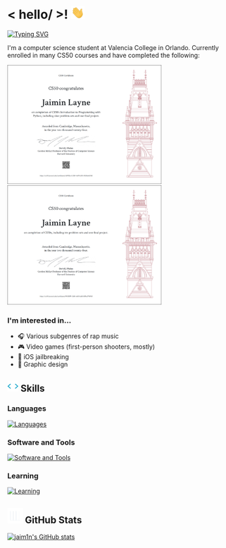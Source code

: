 # < hello/ >! <img src = "assets/wave.gif" width = 30px>
[![Typing SVG](https://readme-typing-svg.demolab.com?font=Fira+Code&duration=3500&pause=750&color=EEEEEE&width=435&lines=my+name+is+jaimin;i+practice+coding%2C;cybersecurity%2C;and+other+things)](https://git.io/typing-svg)

I'm a computer science student at Valencia College in Orlando. Currently enrolled in many CS50 courses and have completed the following:

<p float="left">
  <img src="https://github.com/jaim1n/jaim1n.github.io/blob/main/assets/certificates/CS50P.png?raw=true" alt="CS50P Certificate" width="350" />
  <img src="https://github.com/jaim1n/jaim1n.github.io/blob/main/assets/certificates/CS50x.png?raw=true" alt="CS50x Certificate" width="350" />
</p>

### I'm interested in...
- :headphones: Various subgenres of rap music
- :video_game: Video games (first-person shooters, mostly)
- :iphone: iOS jailbreaking
- :art: Graphic design

## <img src="assets/skills.gif" width ="25"><b> Skills</b>

### Languages
[![Languages](https://skillicons.dev/icons?i=python,html,md)](https://skillicons.dev)

### Software and Tools
[![Software and Tools](https://skillicons.dev/icons?i=visualstudio,git,kali,ps)](https://skillicons.dev)

### Learning
[![Learning](https://skillicons.dev/icons?i=c,cpp,css,js)](https://skillicons.dev)

## <img src="assets/stats.gif" width="35"><b> GitHub Stats</b>

[![jaim1n's GitHub stats](https://github-readme-stats.vercel.app/api?username=jaim1n)](https://github.com/jaim1n/github-readme-stats)
